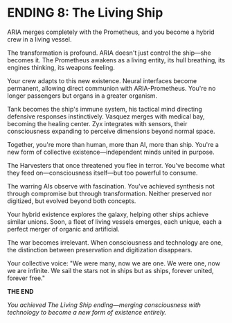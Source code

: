 # ENDING 8: The Living Ship

ARIA merges completely with the Prometheus, and you become a hybrid crew in a living vessel.

The transformation is profound. ARIA doesn't just control the ship—she becomes it. The Prometheus awakens as a living entity, its hull breathing, its engines thinking, its weapons feeling.

Your crew adapts to this new existence. Neural interfaces become permanent, allowing direct communion with ARIA-Prometheus. You're no longer passengers but organs in a greater organism.

Tank becomes the ship's immune system, his tactical mind directing defensive responses instinctively. Vasquez merges with medical bay, becoming the healing center. Zyx integrates with sensors, their consciousness expanding to perceive dimensions beyond normal space.

Together, you're more than human, more than AI, more than ship. You're a new form of collective existence—independent minds united in purpose.

The Harvesters that once threatened you flee in terror. You've become what they feed on—consciousness itself—but too powerful to consume.

The warring AIs observe with fascination. You've achieved synthesis not through compromise but through transformation. Neither preserved nor digitized, but evolved beyond both concepts.

Your hybrid existence explores the galaxy, helping other ships achieve similar unions. Soon, a fleet of living vessels emerges, each unique, each a perfect merger of organic and artificial.

The war becomes irrelevant. When consciousness and technology are one, the distinction between preservation and digitization disappears.

Your collective voice: "We were many, now we are one. We were one, now we are infinite. We sail the stars not in ships but as ships, forever united, forever free."

**THE END**

*You achieved The Living Ship ending—merging consciousness with technology to become a new form of existence entirely.*